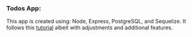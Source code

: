### Todos App:

This app is created using: Node, Express, PostgreSQL, and Sequelize.
It follows this [tutorial](https://scotch.io/tutorials/getting-started-with-node-express-and-postgres-using-sequelize) albeit with adjustments and additional features.
